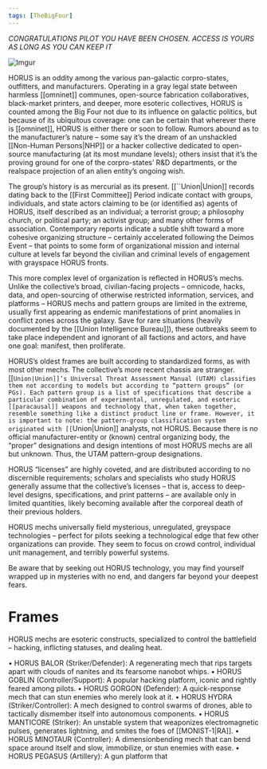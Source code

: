 ```yaml
---
tags: [TheBigFour]
---
```


*CONGRATULATIONS PILOT YOU HAVE BEEN CHOSEN. ACCESS IS YOURS AS LONG AS YOU CAN KEEP IT*

![Imgur](https://i.imgur.com/DwTsDca.png)

HORUS is an oddity among the various pan-galactic corpro-states, outfitters, and manufacturers. Operating in a gray legal state between harmless [[omninet]] communes, open-source fabrication collaboratives, black-market printers, and deeper, more esoteric collectives, HORUS is counted among the Big Four not due to its influence on galactic politics, but because of its ubiquitous coverage: one can be certain that wherever there is [[omninet]], HORUS is either there or soon to follow. Rumors abound as to the manufacturer’s nature – some say it’s the dream of an unshackled [[Non-Human Persons|NHP]] or a hacker collective dedicated to open-source manufacturing (at its most mundane levels); others insist that it’s the proving ground for one of the corpro-states’ R&D departments, or the realspace projection of an alien entity’s ongoing wish. 

The group’s history is as mercurial as its present. [[``Union|Union]] records dating back to the [[First Committee]] Period indicate contact with groups, individuals, and state actors claiming to be (or identified as) agents of HORUS, itself described as an individual; a terrorist group; a philosophy church, or political party; an activist group; and many other forms of association. Contemporary reports indicate a subtle shift toward a more cohesive organizing structure – certainly accelerated following the Deimos Event – that points to some form of organizational mission and internal culture at levels far beyond the civilian and criminal levels of engagement with grayspace HORUS fronts. 

This more complex level of organization is reflected in HORUS’s mechs. Unlike the collective’s broad, civilian-facing projects – omnicode, hacks, data, and open-sourcing of otherwise restricted information, services, and platforms – HORUS mechs and pattern groups are limited in the extreme, usually first appearing as endemic manifestations of print anomalies in conflict zones across the galaxy. Save for rare situations (heavily documented by the [[Union Intelligence Bureau]]), these outbreaks seem to take place independent and ignorant of all factions and actors, and have one goal: manifest, then proliferate. 

HORUS’s oldest frames are built according to standardized forms, as with most other mechs. The collective’s more recent chassis are stranger. [[``Union|Union]]’s Universal Threat Assessment Manual (UTAM) classifies them not according to models but according to “pattern groups” (or PGs). Each pattern group is a list of specifications that describe a particular combination of experimental, unregulated, and esoteric [[paracausal]] weapons and technology that, when taken together, resemble something like a distinct product line or frame. However, it is important to note: the pattern-group classification system originated with [[``Union|Union]] analysts, not HORUS. Because there is no official manufacturer-entity or (known) central organizing body, the “proper” designations and design intentions of most HORUS mechs are all but unknown. Thus, the UTAM pattern-group designations. 

HORUS “licenses” are highly coveted, and are distributed according to no discernible requirements; scholars and specialists who study HORUS generally assume that the collective’s licenses – that is, access to deep-level designs, specifications, and print patterns – are available only in limited quantities, likely becoming available after the corporeal death of their previous holders. 

HORUS mechs universally field mysterious, unregulated, greyspace technologies – perfect for pilots seeking a technological edge that few other organizations can provide. They seem to focus on crowd control, individual unit management, and terribly powerful systems. 

Be aware that by seeking out HORUS technology, you may find yourself wrapped up in mysteries with no end, and dangers far beyond your deepest fears.

# Frames
HORUS mechs are esoteric constructs, specialized to
control the battlefield – hacking, inflicting statuses,
and dealing heat.


• HORUS BALOR (Striker/Defender): A regenerating
mech that rips targets apart with clouds of
nanites and its fearsome nanobot whips.
• HORUS GOBLIN (Controller/Support): A popular
hacking platform, iconic and rightly feared among
pilots.
• HORUS GORGON (Defender): A quick-response
mech that can stun enemies who merely look at it.
• HORUS HYDRA (Striker/Controller): A mech
designed to control swarms of drones, able to
tactically dismember itself into autonomous
components.
• HORUS MANTICORE (Striker): An unstable system
that weaponizes electromagnetic pulses,
generates lightning, and smites the foes of [[MONIST-1|RA]].
• HORUS MINOTAUR (Controller): A dimensionbending
mech that can bend space around itself
and slow, immobilize, or stun enemies with ease.
• HORUS PEGASUS (Artillery): A gun platform that